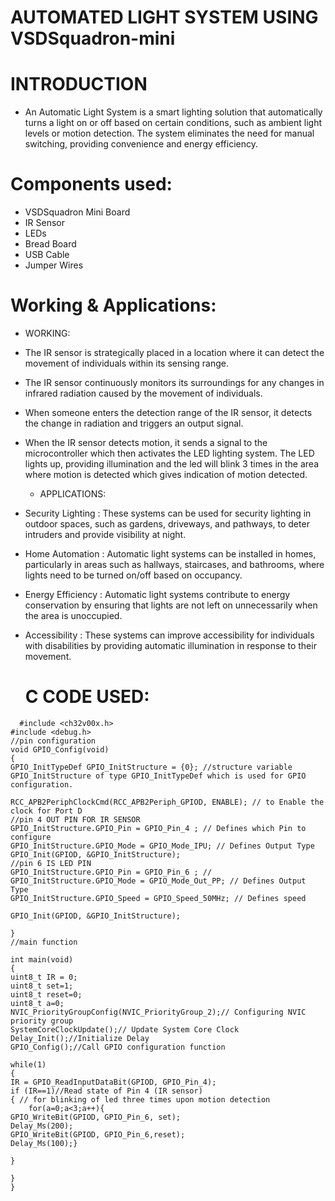 # AUTOMATED LIGHT SYSTEM USING VSDSquadron-mini

# INTRODUCTION
* An Automatic Light System is a smart lighting solution that automatically turns a light on or off based on certain conditions, such as ambient light levels or motion detection. The system eliminates the need for manual switching, providing convenience and energy efficiency.

# Components used:
* VSDSquadron Mini Board
* IR Sensor
* LEDs
* Bread Board
* USB Cable
* Jumper Wires

# Working & Applications:

   * WORKING:
* The IR sensor is strategically placed in a location where it can detect the movement of individuals within its sensing range.
* The IR sensor continuously monitors its surroundings for any changes in infrared radiation caused by the movement of individuals.
* When someone enters the detection range of the IR sensor, it detects the change in radiation and triggers an output signal.
* When the IR sensor detects motion, it sends a signal to the microcontroller which then activates the LED lighting system. The LED lights up, providing illumination and the led will blink 3 times in the area where motion is detected which gives indication of motion detected.

  * APPLICATIONS:
* Security Lighting : These systems can be used for security lighting in outdoor spaces, such as gardens, driveways, and pathways, to deter intruders and provide visibility at night.
* Home Automation : Automatic light systems can be installed in homes, particularly in areas such as hallways, staircases, and bathrooms, where lights need to be turned on/off based on occupancy.
* Energy Efficiency : Automatic light systems contribute to energy conservation by ensuring that lights are not left on unnecessarily when the area is unoccupied.
* Accessibility : These systems can improve accessibility for individuals with disabilities by providing automatic illumination in response to their movement.
 
  # C CODE USED:
```
  #include <ch32v00x.h>
#include <debug.h>
//pin configuration
void GPIO_Config(void)
{
GPIO_InitTypeDef GPIO_InitStructure = {0}; //structure variable GPIO_InitStructure of type GPIO_InitTypeDef which is used for GPIO configuration.

RCC_APB2PeriphClockCmd(RCC_APB2Periph_GPIOD, ENABLE); // to Enable the clock for Port D
//pin 4 OUT PIN FOR IR SENSOR
GPIO_InitStructure.GPIO_Pin = GPIO_Pin_4 ; // Defines which Pin to configure
GPIO_InitStructure.GPIO_Mode = GPIO_Mode_IPU; // Defines Output Type
GPIO_Init(GPIOD, &GPIO_InitStructure);
//pin 6 IS LED PIN
GPIO_InitStructure.GPIO_Pin = GPIO_Pin_6 ; //
GPIO_InitStructure.GPIO_Mode = GPIO_Mode_Out_PP; // Defines Output Type
GPIO_InitStructure.GPIO_Speed = GPIO_Speed_50MHz; // Defines speed

GPIO_Init(GPIOD, &GPIO_InitStructure);

}
//main function

int main(void)
{
uint8_t IR = 0;
uint8_t set=1;
uint8_t reset=0;
uint8_t a=0;
NVIC_PriorityGroupConfig(NVIC_PriorityGroup_2);// Configuring NVIC priority group
SystemCoreClockUpdate();// Update System Core Clock
Delay_Init();//Initialize Delay
GPIO_Config();//Call GPIO configuration function

while(1)
{
IR = GPIO_ReadInputDataBit(GPIOD, GPIO_Pin_4);
if (IR==1)//Read state of Pin 4 (IR sensor)
{ // for blinking of led three times upon motion detection
	for(a=0;a<3;a++){
GPIO_WriteBit(GPIOD, GPIO_Pin_6, set);
Delay_Ms(200);
GPIO_WriteBit(GPIOD, GPIO_Pin_6,reset);
Delay_Ms(100);}

}

}
}
```
